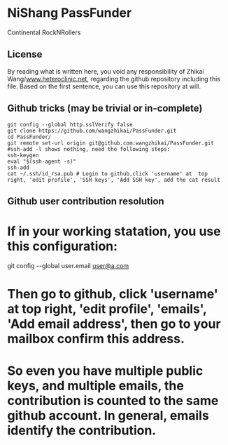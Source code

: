 # NiShang PassFunder
Continental RockNRollers

License
----
By reading what is written here, you void any responsibility of Zhikai Wang/www.heteroclinic.net, regarding the github repository including this file. Based on the first sentence, you can use this repository at will.

Github tricks (may be trivial or in-complete)
----
	git config --global http.sslVerify false
	git clone https://github.com/wangzhikai/PassFunder.git
	cd PassFunder/
	git remote set-url origin git@github.com:wangzhikai/PassFunder.git
	#ssh-add -l shows nothing, need the following steps:
	ssh-keygen
	eval "$(ssh-agent -s)"
	ssh-add
	cat ~/.ssh/id_rsa.pub # Login to github,click 'username' at  top right, 'edit profile', 'SSH keys', 'Add SSH key', add the cat result

Github user contribution resolution 
----
# If in your working statation, you use this configuration:
git config --global user.email user@a.com
# Then go to github, click 'username' at  top right, 'edit profile', 'emails', 'Add email address', then go to your mailbox confirm this address.
# So even you have multiple public keys, and multiple emails, the contribution is counted to the same github account. In general, emails identify the contribution.
